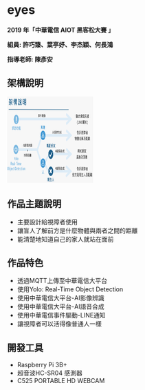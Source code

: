 # eyes

**2019 年「中華電信 AIOT 黑客松大賽 」**

**組員: 許巧臻、葉亭妤、李杰穎、何長鴻** 

**指導老師: 陳彥安**

## 架構說明
<img src="pics/1.PNG" width="200px" height="200px">

## 作品主題說明
* 主要設計給視障者使用
* 讓盲人了解前方是什麼物體與兩者之間的距離
* 能清楚地知道自己的家人就站在面前

## 作品特色
* 透過MQTT上傳至中華電信大平台
* 使用Yolo: Real-Time Object Detection
* 使用中華電信大平台-AI影像辨識
* 使用中華電信大平台-AI語音合成
* 使用中華電信事件驅動-LINE通知
* 讓視障者可以活得像普通人一樣

## 開發工具
* Raspberry Pi 3B+
* 超音波HC-SR04 感測器
* C525 PORTABLE HD WEBCAM
